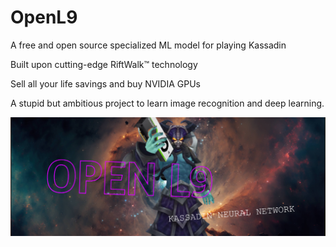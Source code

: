 # OpenL9
A free and open source specialized ML model for playing Kassadin

Built upon cutting-edge RiftWalk™ technology

Sell all your life savings and buy NVIDIA GPUs

A stupid but ambitious project to learn image recognition and deep learning.

![Open L9 banner with Kassadin holding a GPU](imgs/BANNER.png)
